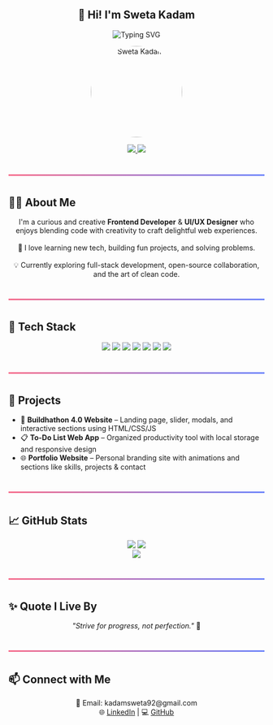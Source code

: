 <!-- Typing Animation Header -->
<h2 align="center">👋 Hi! I'm Sweta Kadam</h2>

<p align="center">
  <img src="https://readme-typing-svg.herokuapp.com?font=Fira+Code&size=24&duration=2500&pause=1000&color=F76B8A&center=true&vCenter=true&width=600&lines=Frontend+Developer;UI%2FUX+Designer;Tech+Enthusiast;Problem+Solver+%F0%9F%A4%9E;Always+Learning+%F0%9F%93%9A" alt="Typing SVG" />
</p>

<!-- Profile Image + Coding GIF -->
<p align="center">
  <img src="https://img.freepik.com/free-vector/cute-girl-hacker-operating-laptop-cartoon-vector-icon-illustration-people-technology-isolated-flat_138676-9487.jpg?w=740" alt="Sweta Kadam" width="180" style="border-radius: 50%;"/>
</p>

<!-- Social Badges -->
<p align="center">
  <a href="https://www.linkedin.com/in/sweta-kadam-5851a4323">
    <img src="https://img.shields.io/badge/LinkedIn-%230077B5.svg?style=for-the-badge&logo=linkedin&logoColor=white" />
  </a>
  <a href="https://github.com/Shweta-Tech-creator">
    <img src="https://img.shields.io/badge/GitHub-100000?style=for-the-badge&logo=github&logoColor=white" />
  </a>
</p>

<hr style="border: none; height: 3px; background: linear-gradient(90deg, #F76B8A, #6A82FB); margin: 40px 0;">

## 🙋‍♀️ About Me
<p align="center">
  I'm a curious and creative <strong>Frontend Developer</strong> & <strong>UI/UX Designer</strong> who enjoys blending code with creativity to craft delightful web experiences.  
  <br/><br/>
  🌱 I love learning new tech, building fun projects, and solving problems.  
  <br/><br/>
  💡 Currently exploring full-stack development, open-source collaboration, and the art of clean code.
</p>

<hr style="border: none; height: 3px; background: linear-gradient(90deg, #F76B8A, #6A82FB); margin: 40px 0;">

## 🧰 Tech Stack
<p align="center">
  <img src="https://img.shields.io/badge/C++-00599C?style=for-the-badge&logo=c%2B%2B&logoColor=white"/>
  <img src="https://img.shields.io/badge/Java-ED8B00?style=for-the-badge&logo=java&logoColor=white"/>
  <img src="https://img.shields.io/badge/C-00599C?style=for-the-badge&logo=c&logoColor=white"/>
  <img src="https://img.shields.io/badge/Python-3670A0?style=for-the-badge&logo=python&logoColor=ffdd54"/>
  <img src="https://img.shields.io/badge/HTML5-E34F26?style=for-the-badge&logo=html5&logoColor=white"/>
  <img src="https://img.shields.io/badge/CSS3-1572B6?style=for-the-badge&logo=css3&logoColor=white"/>
  <img src="https://img.shields.io/badge/MySQL-4479A1?style=for-the-badge&logo=mysql&logoColor=white"/>
</p>

<hr style="border: none; height: 3px; background: linear-gradient(90deg, #F76B8A, #6A82FB); margin: 40px 0;">

## 🚀 Projects
- 🎯 **Buildhathon 4.0 Website** – Landing page, slider, modals, and interactive sections using HTML/CSS/JS  
- 📋 **To-Do List Web App** – Organized productivity tool with local storage and responsive design  
- 🌐 **Portfolio Website** – Personal branding site with animations and sections like skills, projects & contact

<hr style="border: none; height: 3px; background: linear-gradient(90deg, #F76B8A, #6A82FB); margin: 40px 0;">

## 📈 GitHub Stats
<p align="center">
  <img src="https://github-readme-stats.vercel.app/api?username=Shweta-Tech-creator&theme=ocean_dark&hide_border=false&include_all_commits=true&count_private=true" />
  <img src="https://github-readme-streak-stats.herokuapp.com?user=Shweta-Tech-creator&theme=ocean_dark&hide_border=false" />
  <br/>
  <img src="https://github-readme-stats.vercel.app/api/top-langs/?username=Shweta-Tech-creator&layout=compact&theme=ocean_dark" />
</p>

<hr style="border: none; height: 3px; background: linear-gradient(90deg, #F76B8A, #6A82FB); margin: 40px 0;">

## ✨ Quote I Live By
<p align="center"><i>"Strive for progress, not perfection."</i> 💫</p>

<hr style="border: none; height: 3px; background: linear-gradient(90deg, #F76B8A, #6A82FB); margin: 40px 0;">

## 📫 Connect with Me
<p align="center">
  📧 Email: kadamsweta92@gmail.com <br/>
  🌐 <a href="https://www.linkedin.com/in/sweta-kadam-5851a4323/">LinkedIn</a> | 
  💻 <a href="https://github.com/Shweta-Tech-creator">GitHub</a>
</p>
